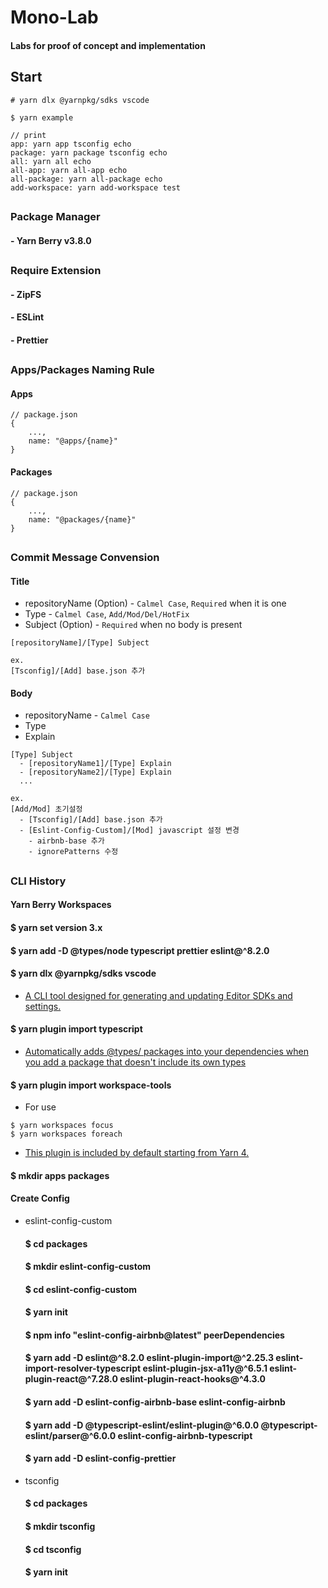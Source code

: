 # Mono-Lab

#### Labs for proof of concept and implementation

## Start

```
# yarn dlx @yarnpkg/sdks vscode

$ yarn example

// print
app: yarn app tsconfig echo
package: yarn package tsconfig echo
all: yarn all echo
all-app: yarn all-app echo
all-package: yarn all-package echo
add-workspace: yarn add-workspace test
```

####

##

### Package Manager

#### - Yarn Berry v3.8.0

##

### Require Extension

#### - ZipFS

#### - ESLint

#### - Prettier

##

### Apps/Packages Naming Rule

#### Apps

```
// package.json
{
    ...,
    name: "@apps/{name}"
}
```

#### Packages

```
// package.json
{
    ...,
    name: "@packages/{name}"
}
```

##

### Commit Message Convension

#### Title

- repositoryName (Option) - `Calmel Case`, `Required` when it is one
- Type - `Calmel Case`, `Add/Mod/Del/HotFix`
- Subject (Option) - `Required` when no body is present

```
[repositoryName]/[Type] Subject

ex.
[Tsconfig]/[Add] base.json 추가
```

#### Body

- repositoryName - `Calmel Case`
- Type
- Explain

```
[Type] Subject
  - [repositoryName1]/[Type] Explain
  - [repositoryName2]/[Type] Explain
  ...

ex.
[Add/Mod] 초기설정
  - [Tsconfig]/[Add] base.json 추가
  - [Eslint-Config-Custom]/[Mod] javascript 설정 변경
    - airbnb-base 추가
    - ignorePatterns 수정

```

##

### CLI History

#### Yarn Berry Workspaces

#### $ yarn set version 3.x

#### $ yarn add -D @types/node typescript prettier eslint@^8.2.0

#### $ yarn dlx @yarnpkg/sdks vscode

- [A CLI tool designed for generating and updating Editor SDKs and settings.](https://www.npmjs.com/package/@yarnpkg/sdks)

#### $ yarn plugin import typescript

- [Automatically adds @types/ packages into your dependencies when you add a package that doesn't include its own types](https://www.npmjs.com/package/@yarnpkg/plugin-typescript)

#### $ yarn plugin import workspace-tools

- For use

```
$ yarn workspaces focus
$ yarn workspaces foreach
```

- [This plugin is included by default starting from Yarn 4.](https://www.npmjs.com/package/@yarnpkg/plugin-workspace-tools)

#### $ mkdir apps packages

#### Create Config

- eslint-config-custom

  #### $ cd packages

  #### $ mkdir eslint-config-custom

  #### $ cd eslint-config-custom

  #### $ yarn init

  #### $ npm info "eslint-config-airbnb@latest" peerDependencies

  #### $ yarn add -D eslint@^8.2.0 eslint-plugin-import@^2.25.3 eslint-import-resolver-typescript eslint-plugin-jsx-a11y@^6.5.1 eslint-plugin-react@^7.28.0 eslint-plugin-react-hooks@^4.3.0

  #### $ yarn add -D eslint-config-airbnb-base eslint-config-airbnb

  #### $ yarn add -D @typescript-eslint/eslint-plugin@^6.0.0 @typescript-eslint/parser@^6.0.0 eslint-config-airbnb-typescript

  #### $ yarn add -D eslint-config-prettier

- tsconfig

  #### $ cd packages

  #### $ mkdir tsconfig

  #### $ cd tsconfig

  #### $ yarn init
